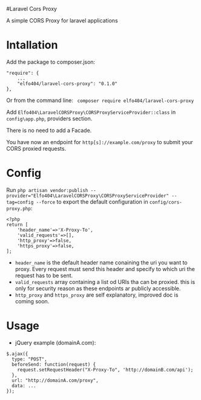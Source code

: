 #Laravel Cors Proxy

 A simple CORS Proxy for laravel applications 
 
 
Intallation
=======================

Add the package to composer.json:

	"require": {
		...
		"elfo404/laravel-cors-proxy": "0.1.0"
	},
	
Or from the command line:
`` composer require elfo404/laravel-cors-proxy``
	 	

Add `Elfo404\LaravelCORSProxy\CORSProxyServiceProvider::class` in `config\app.php`, providers section.
	
	
There is no need to add a Facade.

You have now an endpoint for `http[s]://example.com/proxy` to submit your CORS proxied requests.


Config
=======================

Run `php artisan vendor:publish --provider="Elfo404\LaravelCORSProxy\CORSProxyServiceProvider" --tag=config --force` to export the default configuration in `config/cors-proxy.php`:

```$php
<?php
return [
    'header_name'=>'X-Proxy-To',
    'valid_requests'=>[],
    'http_proxy'=>false,
    'https_proxy'=>false,
];
```
- `header_name` is the default header name conaining the uri you want to proxy. Every request must send this header and specify to which uri the request has to be sent.
- `valid_requests` array containing a list od URIs tha can be proxied. this is only for security reason as these endpoints ar publicly accessible.
- `http_proxy` and `https_proxy` are self explanatory, improved doc is coming soon.

Usage
=======================

- jQuery example (domainA.com):
```$javascript
$.ajax({
  type: "POST",
  beforeSend: function(request) {
    request.setRequestHeader("X-Proxy-To", 'http://domainB.com/api');
  },
  url: "http://domainA.com/proxy",
  data: ...
});
```
